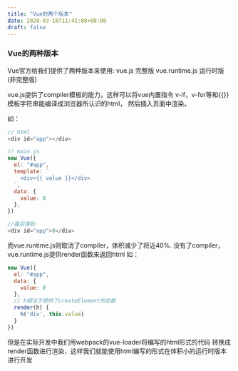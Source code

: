 ```yaml
---
title: "Vue的两个版本"
date: 2020-03-16T11:41:08+08:00
draft: false
---
```


### Vue的两种版本

Vue官方给我们提供了两种版本来使用:
vue.js 完整版
vue.runtime.js 运行时版(非完整版)

vue.js提供了compiler模板的能力，这样可以将vue内置指令
v-if，v-for等和{{}}模板字符串能编译成浏览器所认识的html，
然后插入页面中渲染。

如：
```javascript
// html
<div id="app"></div>

// main.js
new Vue({
  el: "#app",
  template: `
    <div>{{ value }}</div>
  `,
  data: {
    value: 0
  },
})

//最后得到
<div id="app">0</div>
```

而vue.runtime.js则取消了compiler，体积减少了将近40%.
没有了compiler，vue.runtime.js提供render函数来返回html
如：
```javascript
new Vue({
  el: "#app",
  data: {
    value: 0
  },
  // h相当于提供了createElement的功能
  render(h) {
    h('div', this.value)
  }
})
```

但是在实际开发中我们用webpack的vue-loader将编写的html形式的代码
转换成render函数进行渲染，这样我们就能使用html编写的形式在体积小的运行时版本进行开发
